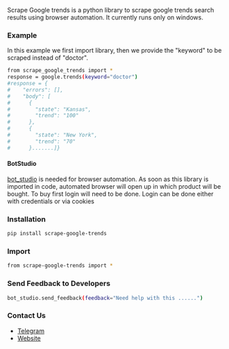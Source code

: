 Scrape Google trends is a python library to scrape google trends search results using browser automation. 
It currently runs only on windows.

### Example
In this example we first import library, then we provide the "keyword" to be scraped instead of "doctor".
```sh
from scrape_google_trends import *
response = google.trends(keyword="doctor")
#response = {
#    "errors": [],
#    "body": [
#      {
#        "state": "Kansas",
#        "trend": "100"
#      },
#      {
#        "state": "New York",
#        "trend": "70"
#      }.......]}

```

#### BotStudio
[bot_studio](https://pypi.org/project/bot_studio/) is needed for browser automation. As soon as this library is imported in code, automated browser will open up in which product will be bought. To buy first login will need to be done. Login can be done either with credentials or via cookies


### Installation

```sh
pip install scrape-google-trends
```

### Import
```sh
from scrape-google-trends import *
```

### Send Feedback to Developers
```sh
bot_studio.send_feedback(feedback="Need help with this ......")
```

### Contact Us
* [Telegram](https://t.me/datakund)
* [Website](https://datakund.com)

